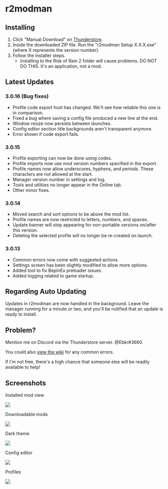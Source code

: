 # r2modman

## Installing
1. Click "Manual Download" on [Thunderstore](https://thunderstore.io/package/ebkr/r2modman/).
2. Inside the downloaded ZIP file. Run the "r2modman Setup X.X.X.exe" (where X represents the version number).
3. Follow the installer steps.
    - Installing to the Risk of Rain 2 folder will cause problems. DO NOT DO THIS. It's an application, not a mod.

## Latest Updates
### 3.0.16 (Bug fixes)
- Profile code export host has changed. We'll see how reliable this one is in comparison.
- Fixed a bug where saving a config file produced a new line at the end.
- Window resize now persists between launches.
- Config editor section title backgrounds aren't transparent anymore.
- Error shown if code export fails.

### 3.0.15
- Profile exporting can now be done using codes.
- Profile imports now use mod version numbers specified in the export.
- Profile names now allow underscores, hyphens, and periods. These characters are not allowed at the start.
- Manager version number in settings and log.
- Tools and utilities no longer appear in the Online tab.
- Other minor fixes.

### 3.0.14
- Moved search and sort options to be above the mod list.
- Profile names are now restricted to letters, numbers, and spaces.
- Update banner will stop appearing for non-portable versions on/after this version.
- Deleting the selected profile will no longer be re-created on launch.

### 3.0.13
- Common errors now come with suggested actions.
- Settings screen has been slightly modified to allow more options.
- Added tool to fix BepInEx preloader issues.
- Added logging related to game startup.

## Regarding Auto Updating
Updates in r2modman are now handled in the background. Leave the manager running for a minute or two, and you'll be notified that an update is ready to install.

## Problem?
Mention me on Discord via the Thunderstore server. @Ebkr#3660.

You could also [view the wiki](https://github.com/ebkr/r2modmanPlus/wiki) for any common errors.

If I'm not free, there's a high chance that someone else will be readily available to help!

## Screenshots

Installed mod view

![](https://i.imgur.com/8BAxYiB.png)

Downloadable mods

![](https://i.imgur.com/DNl7kVy.png)

Dark theme

![](https://i.imgur.com/rPLesah.png)

Config editor

![](https://i.imgur.com/mkO4Q4H.png)

Profiles

![](https://i.imgur.com/HtWQIWZ.png)